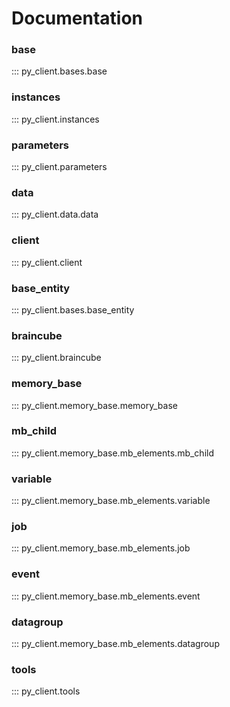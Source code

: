 # Documentation

### base
::: py_client.bases.base

### instances
::: py_client.instances

### parameters
::: py_client.parameters

### data
::: py_client.data.data

### client
::: py_client.client

### base_entity
::: py_client.bases.base_entity

### braincube
::: py_client.braincube

### memory_base
::: py_client.memory_base.memory_base

### mb_child
::: py_client.memory_base.mb_elements.mb_child

### variable
::: py_client.memory_base.mb_elements.variable

### job
::: py_client.memory_base.mb_elements.job

### event
::: py_client.memory_base.mb_elements.event

### datagroup
::: py_client.memory_base.mb_elements.datagroup

### tools
::: py_client.tools
